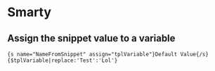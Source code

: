 # Smarty

## Assign the snippet value to a variable

```markup
{s name="NameFromSnippet" assign="tplVariable"}Default Value{/s}
{$tplVariable|replace:'Test':'Lol'}
```

